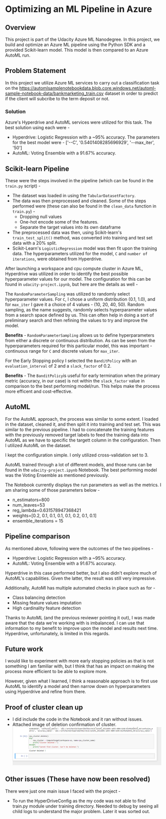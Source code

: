 # Optimizing an ML Pipeline in Azure

## Overview
This project is part of the Udacity Azure ML Nanodegree.
In this project, we build and optimize an Azure ML pipeline using the Python SDK and a provided Scikit-learn model.
This model is then compared to an Azure AutoML run.

## Problem Statement
In this project we utilize Azure ML services to carry out a classification task on the https://automlsamplenotebookdata.blob.core.windows.net/automl-sample-notebook-data/bankmarketing_train.csv dataset in order to predict if the client will subcribe to the term deposit or not.

### Solution
Azure's Hyperdrive and AutoML services were utilized for this task. The best solution using each were -

- Hyperdrive: Logistic Regression with a ~95% accuracy. The parameters for the best model were - ['--C', '0.5401408285696929', '--max_iter', '50']
- AutoML: Voting Ensemble with a 91.67% accuracy.

## Scikit-learn Pipeline

These were the steps involved in the pipeline (which can be found in the `train.py` script) -
- The dataset was loaded in using the `TabularDatasetFactory`. 
- The data was then preprocessed and cleaned. Some of the steps performed were (these can also be found in the `clean_data` function in `train.py`) -
  - Dropping null values
  - One-hot encode some of the features.
  - Separate the target values into its own dataframe
- The preprocessed data was then, using Scikit-learn's `train_test_split()` method, was converted into training and test set data with a 20% split.
- Scikit-Learn's `LogisticRegression` model was then fit upon the training data. The hyperparameters utilized for the model, `C` and `number of iterations`, were obtained from Hyperdrive.

After launching a workspace and cpu compute cluster in Azure ML, Hyperdrive was utilized in order to identify the best possible hyperparameter values for our model. The configuration for this can be found in `udacity-project.ipynb`, but here are the details as well -

The `RandomParameterSampling` was utilized to randomly select hyperparameter values. For `C`, I chose a uniform distribution (0.1, 1.0), and for `max_iter` I gave it a choice of 4 values - (10, 20, 40, 50). Random sampling, as the name suggests, randomly selects hyperparameter values from a search space defined by us. This can often help in doing a sort of preliminary search and then refining the values to try and improve the model.

**Benefits** - `RandomParameterSampling` allows us to define hyperparameters from either a discrete or continuous distribution. As can be seen from the hyperparameters required for this particular model, this was important - continuous range for `C` and discrete values for `max_iter`.

For the Early Stopping policy I selected the `BanditPolicy` with an `evaluation_interval` of 2 and a `slack_factor` of 0.2.

**Benefits** - The `BanditPolicy`is useful for early termination when the primary metric (accuracy, in our case) is not within the `slack_factor` value in comparison to the best performing model/run. This helps make the process more efficent and cost-effective. 


## AutoML
For the AutoML approach, the process was similar to some extent. I loaded in the dataset, cleaned it, and then split it into training and test set. This was similar to the previous pipeline. I had to concatenate the training features with the previously removed target labels to feed the training data into AutoML as we have to specific the targett column in the configuration. Then I utilized AutoML on the dataset.

I kept the configuration simple. I only utilized cross-validation set to 3.

AutoML trained through a lot of different models, and those runs can be found in the `udacity-project.ipynb` Notebook. The best performing model was the Voting Ensemble as mentioned previously.

The Notebook currently displays the run parameters as well as the metrics. I am sharing some of those parameters below -

- n_estimators=800
- num_leaves=53
- reg_lambda=0.631578947368421
- weights=[0.2, 0.1, 0.1, 0.1, 0.1, 0.2, 0.1, 0.1]
- ensemble_iterations = 15


## Pipeline comparison
As mentioned above, following were the outcomes of the two pipelines - 

- Hyperdrive: Logistic Regression with a ~95% accuracy.
- AutoML: Voting Ensemble with a 91.67% accuracy.

Hyperdrive in this case performed better, but I also didn't explore much of AutoML's capabilities. Given the latter, the result was still very impressive.

Additionally, AutoMl has multiple automated checks in place such as for - 

- Class balancing detection
- Missing feature values imputation
- High cardinality feature detection

Thanks to AutoML (and the previous reviewer pointing it out), I was made aware that the data we're working with is imbalanced. I can use that information to my benefit to improve upon the model and results next time. Hyperdrive, unfortunately, is limited in this regards. 

## Future work
I would like to experiment with more early stopping policies as that is not something I am familiar with, but I think that has an impact on making the process more efficient to be able to explore more. 

However, given what I learned, I think a reasonable approach is to first use AutoML to identify a model and then narrow down on hyperparameters using Hyperdrive and refine from there. 

## Proof of cluster clean up
- I did include the code in the Notebook and it ran without issues.
- Attached image of deletion confirmation of cluster. 
![Cluster Deletion](https://github.com/Arushikha0408/nd00333_AZMLND_Optimizing_a_Pipeline_in_Azure-Starter_Files/blob/master/cluster-deletion-screenshot.png)

## Other issues (These have now been resolved)

There were just one main issue I faced with the project -

- To run the HyperDriveConfig as the my code was not able to find train.py module under training directory. Needed to debug by seeing all child logs to understand the major problem. Later it was sorted out.
